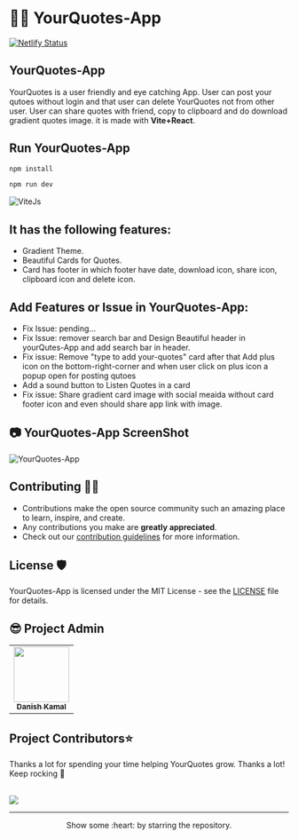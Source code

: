 # 👩‍💻 YourQuotes-App
[![Netlify Status](https://api.netlify.com/api/v1/badges/5dc02221-5e8b-406d-a59b-72c0a563baa6/deploy-status)](https://app.netlify.com/sites/your-quotess/deploys)

## YourQuotes-App
YourQuotes is a user friendly and eye catching App. User can post your qutoes without login and that user can delete YourQuotes not from other user. User can share quotes with friend, copy to clipboard and do download gradient quotes image. it is made with **Vite+React**. 

## Run YourQuotes-App

```bash
npm install
```

```bash
npm run dev
```

![ViteJs](https://vitejs.dev/guide/)

## It has the following features:
- Gradient Theme.
- Beautiful Cards for Quotes.
- Card has footer in which footer have date, download icon, share icon, clipboard icon and delete icon.

## Add Features or Issue in YourQuotes-App:
- Fix Issue: pending...
- Fix Issue: remover search bar and Design Beautiful header in yourQutes-App and add search bar in header. 
- Fix issue: Remove "type to add your-quotes" card after that Add plus icon on the bottom-right-corner and when user click on plus icon a popup open for posting qutoes
- Add a sound button to Listen Quotes in a card
- Fix issue: Share gradient card image with social meaida without card footer icon and even should share app link with image.


## 📷 YourQuotes-App ScreenShot
![YourQuotes-App](https://user-images.githubusercontent.com/46997504/193424758-5301082f-ae4e-4d34-987e-d0d43c6f6169.PNG)

## Contributing 👨‍💻 

- Contributions make the open source community such an amazing place to learn, inspire, and create.
- Any contributions you make are **greatly appreciated**.
- Check out our [contribution guidelines](/CONTRIBUTING.md) for more information.


## License 🛡️ 

YourQuotes-App is licensed under the MIT License - see the [LICENSE](LICENSE) file for details.

## 😎 Project Admin

<table>
  <tr>
<td align="center"><a href="https://github.com/danishzayan"><img src="https://avatars.githubusercontent.com/u/46997504?v=4" width="100px;" alt=""/><br /><sub><b>Danish Kamal</b></sub></a></td>
  </tr>
</table>
<h2>Project Contributors⭐</h2> 
Thanks a lot for spending your time helping YourQuotes grow. Thanks a lot! Keep rocking 🍻<br />

<a href="https://github.com/danishzayan/YourQuotes-App/graphs/contributors" align="center"> <br />
  <img src="https://contrib.rocks/image?repo=danishzayan/YourQuotes-App" /> 
</a>
<hr>
<p align="center">
  Show some :heart: by starring the repository.
</p>


